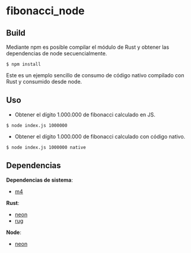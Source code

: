 # fibonacci_node

## Build
Mediante npm es posible compilar el módulo de Rust y obtener las dependencias de node secuencialmente.
```
$ npm install
```

Este es un ejemplo sencillo de consumo de código nativo compilado con Rust y consumido desde node. 

## Uso

* Obtener el dígito 1.000.000 de fibonacci calculado en JS.
``` 
$ node index.js 1000000 
```


* Obtener el dígito 1.000.000 de fibonacci calculado con código nativo.

```
$ node index.js 1000000 native 
```

## Dependencias

**Dependencias de sistema**:
* [m4](https://www.gnu.org/software/m4/)

**Rust**:
* [neon](https://crates.io/crates/neon)
* [rug](https://crates.io/crates/rug)

**Node**:
* [neon](https://github.com/neon-bindings/neon)